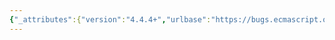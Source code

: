 ```yaml
---
{"_attributes":{"version":"4.4.4+","urlbase":"https://bugs.ecmascript.org/","maintainer":"dherman@mozilla.com"},"bug":{"bug_id":2227,"creation_ts":"2013-11-11 16:32:00 -0800","short_desc":"13.11.5: unlabelled algorithm steps","delta_ts":"2014-01-27 10:02:49 -0800","product":"Draft for 6th Edition","component":"editorial issue","version":"Rev 21: November 8, 2013 Draft","rep_platform":"All","op_sys":"All","bug_status":"RESOLVED","resolution":"FIXED","priority":"Normal","bug_severity":"normal","everconfirmed":true,"reporter":{"uid":"jmdyck","name":"Michael Dyck"},"assigned_to":{"uid":"allen","name":"Allen Wirfs-Brock"},"long_desc":[{"commentid":6660,"comment_count":0,"who":{"uid":"jmdyck","name":"Michael Dyck"},"bug_when":"2013-11-11 16:32:07 -0800","thetext":"In 13.11.5 \"Runtime Semantics: CaseBlockEvaluation\",\nin rule 2,\nbetween step 6.b.ii and step 7,\nthere are 3 unlabelled steps.\n\nI believe they're subordinate to 6.b.ii,\nand so should be indented and labelled 1, 2, 3."},{"commentid":6749,"comment_count":1,"who":{"uid":"allen","name":"Allen Wirfs-Brock"},"bug_when":"2013-11-14 10:56:22 -0800","thetext":"fixed in rev22 editor's draft"},{"commentid":7042,"comment_count":2,"who":{"uid":"allen","name":"Allen Wirfs-Brock"},"bug_when":"2014-01-27 10:02:49 -0800","thetext":"fixed in Rev22 (January 20, 2013) release"}]}}
---
```

